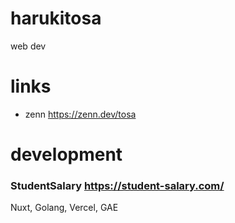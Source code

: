 # harukitosa

web dev

# links

- zenn https://zenn.dev/tosa

# development

### StudentSalary https://student-salary.com/

Nuxt, Golang, Vercel, GAE

